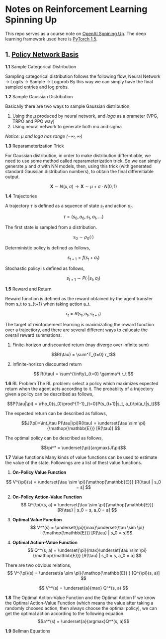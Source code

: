 # Notes on Reinforcement Learning Spinning Up

This repo serves as a course note on [OpenAI Sppining Up](https://spinningup.openai.com/en/latest/).
The deep learning framework used here is [PyTorch 1.5](https://https://pytorch.org/).

## 1. [Policy Network Basis](./intro_policynet/policy.py)

**1.1** Sample Categorical Distribution

Sampling categorical distribution follows the following flow,
Neural Network -> Logits -> Sample -> Logprob
By this way we can simply have the final sampled entries and log probs.

**1.2** Sample Gaussian Distribution

Basically there are two ways to sample Gaussian distribution,

1. Using the $\mu$ produced by neural network, and $log \sigma$ as a prameter (VPG, TRPO and PPO way)
2. Using neural network to generate both mu and sigma

*Notice: $\mu$ and $log \sigma$ has range $(-\infty, \infty)$*

**1.3** Reparameterization Trick

For Gaussian distribution, in order to make distribution differntiable, we need to use some method called reparameterization trick. So we can simply generate $\mu$ and $\sigma$ with NN models, then, using this trick (with generated standard Gaussian distribution numbers), to obtain the final differeitiable output.

$$\mathbf{X} \sim N(\mu, \sigma) \to \mathbf{X} \sim \mu + \sigma \cdot N(0, 1) $$

**1.4** Trajectories

A trajectory $\tau$ is defined as a squence of state $s_t$ and action $a_t$.

$$ \tau = (s_0, a_0, s_1, a_1, ...)$$

The first state is sampled from a distribution.

$$ s_0 \sim \rho_0(\cdot)$$

Deterministic policy is defined as follows,

$$s_{t+1} = f(s_t + a_t)$$

Stochastic policy is defined as follows,

$$s_{t+1} \sim P(\cdot | s_t, a_t)$$

**1.5** Reward and Return

Reward function is defined as the reward obtained by the agent transfer from s_t to s_{t+1} when taking action a_t.

$$r_t = R(s_t, a_t, s_{t+1})$$

The target of reinforcement learning is maximizating the reward function over a trajectiory, and there are several different ways to calucate the overall reward summations.

1. Finite-horizon undiscounted return (may diverge over infinite sum)

$$R(\tau) = \sum^T_{t=0} r_t$$

2. Infinite-horizon discounted return

$$ R(\tau) = \sum^{\infty}_{t=0} \gamma^t r_t $$

**1.6** RL Problem
The RL problem: select a policy which maximizes expected return when the agent acts according to it. 
The probablity of a trajectory given a policy can be described as follows,

$$P(\tau|\pi) = \rho_0(s_0)\prod^{T-1}_{t=0}P(s_{t+1}|s_t, a_t)\pi(a_t|s_t)$$

The expected return can be described as follows,

$$J(\pi)=\int_\tau P(\tau|\pi)R(\tau) = \underset{\tau \sim \pi}{\mathop{\mathbb{E}}} [R(\tau)] $$

The optimal policy can be described as follows,

$$\pi^* = \underset{\pi}{argmax}J(\pi)$$

**1.7** Value functions
Many kinds of value functions can be used to estimate the value of the state. Followings are a list of thest value functions.

1. **On-Policy Value Function**

$$ V^{\pi}(s) =  \underset{\tau \sim \pi}{\mathop{\mathbb{E}}} [R(\tau) | s_0 = s] $$

2. **On-Policy Action-Value Function**
$$ Q^{\pi}(s, a) = \underset{\tau \sim \pi}{\mathop{\mathbb{E}}} [R(\tau) | s_0 = s, a_0 = a] $$

3. **Optimal Value Function**
$$ V^*(s) =  \underset{\pi}{max}\underset{\tau \sim \pi}{\mathop{\mathbb{E}}} [R(\tau) | s_0 = s]$$

4. **Optimal Action-Value Function**
$$ Q^*(s, a) = \underset{\pi}{max}\underset{\tau \sim \pi}{\mathop{\mathbb{E}}} [R(\tau) | s_0 = s, a_0 = a] $$

There are two obvious relations,
$$ V^{\pi}(s) = \underset{a \sim \pi}{\mathop{\mathbb{E}} } [Q^{\pi}(s, a)] $$

$$  V^*(s) = \underset{a}{max}  Q^*(s, a) $$

**1.8** The Optimal Action-Value Function and the Optimal Action
If we know the Optimal Action-Value Function (which means the value after taking a randomly choosed action, then always choose the optimal policy), we can get the optimal action according to the following equation.
$$a^*(s) = \underset{a}{argmax}Q^*(s, a)$$

**1.9** Bellman Equations
